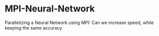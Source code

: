 # MPI-Neural-Network
Parallelizing a Neural Network using MPI: Can we increase speed, while keeping the same accuracy

